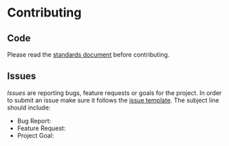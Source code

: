 Contributing
============

Code
----

Please read the [standards document](doc/design/standards) before
contributing.

Issues
------

*Issues* are reporting bugs, feature requests or goals for the project. In
order to submit an issue make sure it follows the [issue
template](.github/ISSUE_TEMPLATE). The
subject line should include:

- Bug Report:
- Feature Request:
- Project Goal:

